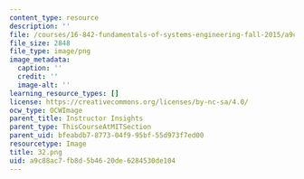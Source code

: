 ```yaml
---
content_type: resource
description: ''
file: /courses/16-842-fundamentals-of-systems-engineering-fall-2015/a9c88ac7fb8d5b4620de6284530de104_32.png
file_size: 2848
file_type: image/png
image_metadata:
  caption: ''
  credit: ''
  image-alt: ''
learning_resource_types: []
license: https://creativecommons.org/licenses/by-nc-sa/4.0/
ocw_type: OCWImage
parent_title: Instructor Insights
parent_type: ThisCourseAtMITSection
parent_uid: bfeabdb7-8773-04f9-95bf-55d973f7ed00
resourcetype: Image
title: 32.png
uid: a9c88ac7-fb8d-5b46-20de-6284530de104
---
```

